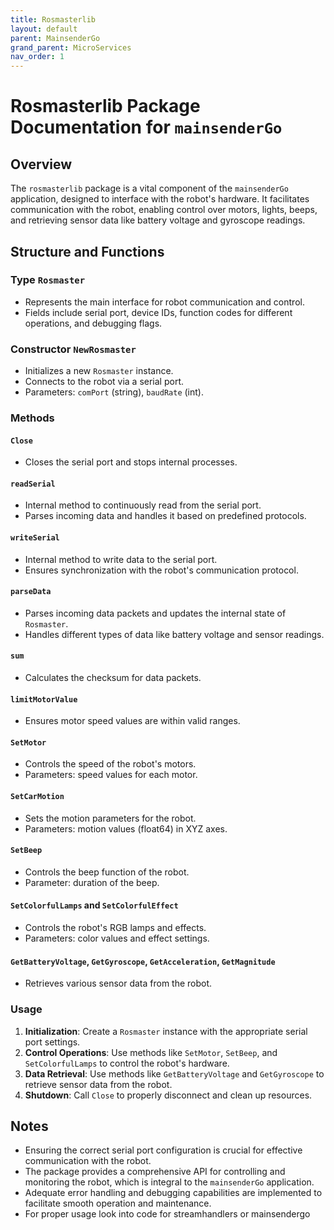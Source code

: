 ```yaml
---
title: Rosmasterlib
layout: default
parent: MainsenderGo
grand_parent: MicroServices
nav_order: 1
---
```


# Rosmasterlib Package Documentation for `mainsenderGo`

## Overview

The `rosmasterlib` package is a vital component of the `mainsenderGo` application, designed to interface with the robot's hardware. It facilitates communication with the robot, enabling control over motors, lights, beeps, and retrieving sensor data like battery voltage and gyroscope readings.

## Structure and Functions

### Type `Rosmaster`

- Represents the main interface for robot communication and control.
- Fields include serial port, device IDs, function codes for different operations, and debugging flags.

### Constructor `NewRosmaster`

- Initializes a new `Rosmaster` instance.
- Connects to the robot via a serial port.
- Parameters: `comPort` (string), `baudRate` (int).

### Methods

#### `Close`

- Closes the serial port and stops internal processes.

#### `readSerial`

- Internal method to continuously read from the serial port.
- Parses incoming data and handles it based on predefined protocols.

#### `writeSerial`

- Internal method to write data to the serial port.
- Ensures synchronization with the robot's communication protocol.

#### `parseData`

- Parses incoming data packets and updates the internal state of `Rosmaster`.
- Handles different types of data like battery voltage and sensor readings.

#### `sum`

- Calculates the checksum for data packets.

#### `limitMotorValue`

- Ensures motor speed values are within valid ranges.

#### `SetMotor`

- Controls the speed of the robot's motors.
- Parameters: speed values for each motor.

#### `SetCarMotion`

- Sets the motion parameters for the robot.
- Parameters: motion values (float64) in XYZ axes.

#### `SetBeep`

- Controls the beep function of the robot.
- Parameter: duration of the beep.

#### `SetColorfulLamps` and `SetColorfulEffect`

- Controls the robot's RGB lamps and effects.
- Parameters: color values and effect settings.

#### `GetBatteryVoltage`, `GetGyroscope`, `GetAcceleration`, `GetMagnitude`

- Retrieves various sensor data from the robot.

### Usage

1. **Initialization**: Create a `Rosmaster` instance with the appropriate serial port settings.
2. **Control Operations**: Use methods like `SetMotor`, `SetBeep`, and `SetColorfulLamps` to control the robot's hardware.
3. **Data Retrieval**: Use methods like `GetBatteryVoltage` and `GetGyroscope` to retrieve sensor data from the robot.
4. **Shutdown**: Call `Close` to properly disconnect and clean up resources.

## Notes

- Ensuring the correct serial port configuration is crucial for effective communication with the robot.
- The package provides a comprehensive API for controlling and monitoring the robot, which is integral to the `mainsenderGo` application.
- Adequate error handling and debugging capabilities are implemented to facilitate smooth operation and maintenance.
- For proper usage look into code for streamhandlers or mainsendergo
